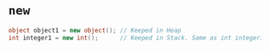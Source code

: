 #                  `new`

```C#
object object1 = new object(); // Keeped in Heap
int integer1 = new int();      // Keeped in Stack. Same as int integer1 = 0;
```